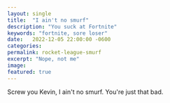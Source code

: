 ```yaml
---
layout: single
title:  "I ain't no smurf"
description: "You suck at Fortnite"
keywords: "fortnite, sore loser"
date:   2022-12-05 22:00:00 -0600
categories: 
permalink: rocket-league-smurf
excerpt: "Nope, not me"
image: 
featured: true
---
```


Screw you Kevin, I ain't no smurf. You're just that bad. 